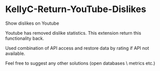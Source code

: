# KellyC-Return-YouTube-Dislikes

Show dislikes on Youtube

Youtube has removed dislike statistics. This extension return this functionality back.

Used combination of API access and restore data by rating if API not available.

Feel free to suggest any other solutions (open databases \ metrics etc.)